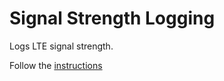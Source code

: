# Signal Strength Logging

Logs LTE signal strength.

Follow the [instructions](https://uwarg-docs.atlassian.net/wiki/x/ZABDk)
